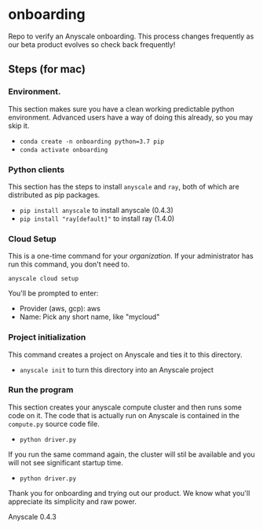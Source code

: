 # onboarding

Repo to verify an Anyscale onboarding.  This process changes frequently as our beta product evolves
so check back frequently!

## Steps (for mac)

### Environment.

This section makes sure you have a clean working predictable python environment.  Advanced
users have a way of doing this already, so you may skip it.

* `conda create -n onboarding python=3.7 pip`
* `conda activate onboarding`

### Python clients

This section has the steps to install `anyscale` and `ray`, both of which are distributed as pip packages.

* `pip install anyscale` to install anyscale (0.4.3)
* `pip install "ray[default]"` to install ray (1.4.0)

### Cloud Setup

This is a one-time command for your *organization*.  If your administrator has run this command, you don't need to.

`anyscale cloud setup`

You'll be prompted to enter:

  * Provider (aws, gcp): aws
  * Name: Pick any short name, like "mycloud"

### Project initialization

This command creates a project on Anyscale and ties it to this directory.

* `anyscale init` to turn this directory into an Anyscale project

### Run the program

This section creates your anyscale compute cluster and then runs some code on it.
The code that is actually run on Anyscale is contained in the `compute.py` source code file.

* `python driver.py` 

If you run the same command again, the cluster will stil be available and you will not
see significant startup time.
 
* `python driver.py` 

Thank you for onboarding and trying out our product.  We know what you'll appreciate its simplicity
and raw power.




Anyscale 0.4.3
